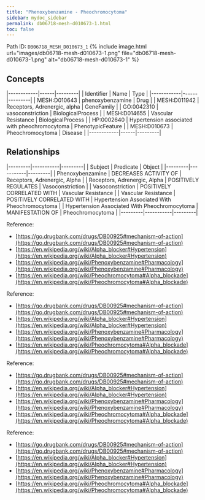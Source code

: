 ```yaml
---
title: "Phenoxybenzamine - Pheochromocytoma"
sidebar: mydoc_sidebar
permalink: db06718-mesh-d010673-1.html
toc: false 
---
```



Path ID: `DB06718_MESH_D010673_1`
{% include image.html url="images/db06718-mesh-d010673-1.png" file="db06718-mesh-d010673-1.png" alt="db06718-mesh-d010673-1" %}

## Concepts

|------------|------|---------|
| Identifier | Name | Type    |
|------------|------|---------|
| MESH:D010643 | phenoxybenzamine | Drug |
| MESH:D011942 | Receptors, Adrenergic, alpha | GeneFamily |
| GO:0042310 | vasoconstriction | BiologicalProcess |
| MESH:D014655 | Vascular Resistance | BiologicalProcess |
| HP:0002640 | Hypertension associated with pheochromocytoma | PhenotypicFeature |
| MESH:D010673 | Pheochromocytoma | Disease |
|------------|------|---------|

## Relationships

|---------|-----------|---------|
| Subject | Predicate | Object  |
|---------|-----------|---------|
| Phenoxybenzamine | DECREASES ACTIVITY OF | Receptors, Adrenergic, Alpha |
| Receptors, Adrenergic, Alpha | POSITIVELY REGULATES | Vasoconstriction |
| Vasoconstriction | POSITIVELY CORRELATED WITH | Vascular Resistance |
| Vascular Resistance | POSITIVELY CORRELATED WITH | Hypertension Associated With Pheochromocytoma |
| Hypertension Associated With Pheochromocytoma | MANIFESTATION OF | Pheochromocytoma |
|---------|-----------|---------|

Reference: 
  - [https://go.drugbank.com/drugs/DB00925#mechanism-of-action](https://go.drugbank.com/drugs/DB00925#mechanism-of-action)
  - [https://en.wikipedia.org/wiki/Alpha_blocker#Hypertension](https://en.wikipedia.org/wiki/Alpha_blocker#Hypertension)
  - [https://en.wikipedia.org/wiki/Phenoxybenzamine#Pharmacology](https://en.wikipedia.org/wiki/Phenoxybenzamine#Pharmacology)
  - [https://en.wikipedia.org/wiki/Pheochromocytoma#Alpha_blockade](https://en.wikipedia.org/wiki/Pheochromocytoma#Alpha_blockade)

Reference: 
  - [https://go.drugbank.com/drugs/DB00925#mechanism-of-action](https://go.drugbank.com/drugs/DB00925#mechanism-of-action)
  - [https://en.wikipedia.org/wiki/Alpha_blocker#Hypertension](https://en.wikipedia.org/wiki/Alpha_blocker#Hypertension)
  - [https://en.wikipedia.org/wiki/Phenoxybenzamine#Pharmacology](https://en.wikipedia.org/wiki/Phenoxybenzamine#Pharmacology)
  - [https://en.wikipedia.org/wiki/Pheochromocytoma#Alpha_blockade](https://en.wikipedia.org/wiki/Pheochromocytoma#Alpha_blockade)

Reference: 
  - [https://go.drugbank.com/drugs/DB00925#mechanism-of-action](https://go.drugbank.com/drugs/DB00925#mechanism-of-action)
  - [https://en.wikipedia.org/wiki/Alpha_blocker#Hypertension](https://en.wikipedia.org/wiki/Alpha_blocker#Hypertension)
  - [https://en.wikipedia.org/wiki/Phenoxybenzamine#Pharmacology](https://en.wikipedia.org/wiki/Phenoxybenzamine#Pharmacology)
  - [https://en.wikipedia.org/wiki/Pheochromocytoma#Alpha_blockade](https://en.wikipedia.org/wiki/Pheochromocytoma#Alpha_blockade)

Reference: 
  - [https://go.drugbank.com/drugs/DB00925#mechanism-of-action](https://go.drugbank.com/drugs/DB00925#mechanism-of-action)
  - [https://en.wikipedia.org/wiki/Alpha_blocker#Hypertension](https://en.wikipedia.org/wiki/Alpha_blocker#Hypertension)
  - [https://en.wikipedia.org/wiki/Phenoxybenzamine#Pharmacology](https://en.wikipedia.org/wiki/Phenoxybenzamine#Pharmacology)
  - [https://en.wikipedia.org/wiki/Pheochromocytoma#Alpha_blockade](https://en.wikipedia.org/wiki/Pheochromocytoma#Alpha_blockade)
